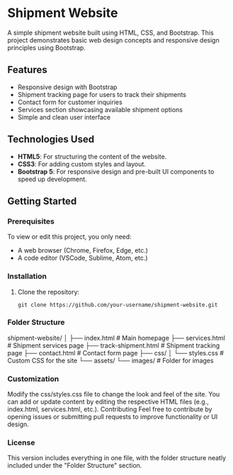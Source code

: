 # Shipment Website

A simple shipment website built using HTML, CSS, and Bootstrap. This project demonstrates basic web design concepts and responsive design principles using Bootstrap.

## Features

- Responsive design with Bootstrap
- Shipment tracking page for users to track their shipments
- Contact form for customer inquiries
- Services section showcasing available shipment options
- Simple and clean user interface

## Technologies Used

- **HTML5**: For structuring the content of the website.
- **CSS3**: For adding custom styles and layout.
- **Bootstrap 5**: For responsive design and pre-built UI components to speed up development.

## Getting Started

### Prerequisites

To view or edit this project, you only need:

- A web browser (Chrome, Firefox, Edge, etc.)
- A code editor (VSCode, Sublime, Atom, etc.)

### Installation

1. Clone the repository:
   ```
   git clone https://github.com/your-username/shipment-website.git
    ```
### Folder Structure
shipment-website/
│
├── index.html          # Main homepage
├── services.html       # Shipment services page
├── track-shipment.html # Shipment tracking page
├── contact.html        # Contact form page
├── css/
│   └── styles.css      # Custom CSS for the site
└── assets/
    └── images/         # Folder for images

### Customization
Modify the css/styles.css file to change the look and feel of the site.
You can add or update content by editing the respective HTML files (e.g., index.html, services.html, etc.).
Contributing
Feel free to contribute by opening issues or submitting pull requests to improve functionality or UI design. 

### License

This version includes everything in one file, with the folder structure neatly included under the "Folder Structure" section.
